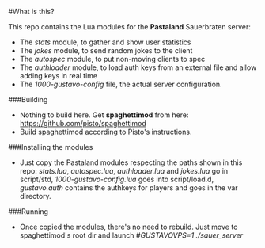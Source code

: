 #What is this?

This repo contains the Lua modules for the **Pastaland** Sauerbraten server:

* The *stats* module, to gather and show user statistics
* The *jokes* module, to send random jokes to the client
* The *autospec* module, to put non-moving clients to spec
* The *authloader* module, to load auth keys from an external file and allow adding keys in real time
* The *1000-gustavo-config* file, the actual server configuration.

###Building
* Nothing to build here. Get **spaghettimod** from here: https://github.com/pisto/spaghettimod 
* Build spaghettimod according to Pisto's instructions.

###Installing the modules
* Just copy the Pastaland modules respecting the paths shown in this repo: *stats.lua*, *autospec.lua*, *authloader.lua* and *jokes.lua* go in script/std, *1000-gustavo-config.lua* goes into script/load.d, *gustavo.auth* contains the authkeys for players and goes in the var directory.

###Running
* Once copied the modules, there's no need to rebuild. Just move to spaghettimod's root dir and launch *#GUSTAVOVPS=1 ./sauer_server*
